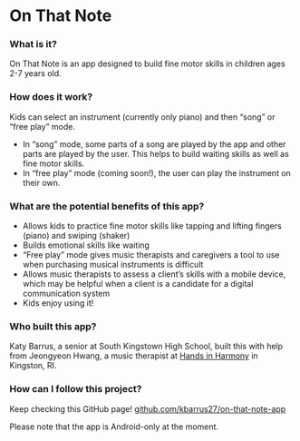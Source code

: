 # On That Note

### What is it? ### 
On That Note is an app designed to build fine motor skills in children ages 2-7 years old.

### How does it work? ###
Kids can select an instrument (currently only piano) and then “song” or “free play” mode.
- In “song” mode, some parts of a song are played by the app and other parts are played by the user. This helps to build waiting skills as well as fine motor skills.
- In “free play” mode (coming soon!), the user can play the instrument on their own.

### What are the potential benefits of this app? ### 
- Allows kids to practice fine motor skills like tapping and lifting fingers (piano) and swiping (shaker)
- Builds emotional skills like waiting
- “Free play” mode gives music therapists and caregivers a tool to use when purchasing musical instruments is difficult
- Allows music therapists to assess a client’s skills with a mobile device, which may be helpful when a client is a candidate for a digital communication system
- Kids enjoy using it!

### Who built this app? ### 
Katy Barrus, a senior at South Kingstown High School, built this with help from Jeongyeon Hwang, a music therapist at [Hands in Harmony](hihri.org) in Kingston, RI.

### How can I follow this project? ### 
Keep checking this GitHub page! [github.com/kbarrus27/on-that-note-app](github.com/kbarrus27/on-that-note-app)

Please note that the app is Android-only at the moment.
